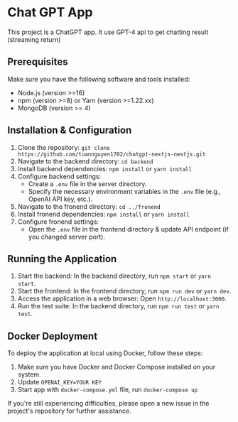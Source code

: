 # Chat GPT App

This project is a ChatGPT app. It use GPT-4 api to get chatting result (streaming return)

## Prerequisites

Make sure you have the following software and tools installed:

- Node.js (version >=16)
- npm (version >=8) or Yarn (version >=1.22.xx)
- MongoDB (version >= 4)

## Installation & Configuration

1. Clone the repository: `git clone https://github.com/tuannguyen1702/chatgpt-nextjs-nestjs.git`
2. Navigate to the backend directory: `cd backend`
3. Install backend dependencies: `npm install` or `yarn install`
4. Configure backend settings:
   - Create a `.env` file in the server directory.
   - Specify the necessary environment variables in the `.env` file (e.g., OpenAI API key, etc.).
5. Navigate to the fronend directory: `cd ../fronend`
6. Install fronend dependencies: `npm install` or `yarn install`
7. Configure fronend settings:
   - Open the `.env` file in the frontend directory & update API endpoint (if you changed server port).


## Running the Application

1. Start the backend: In the backend directory, run `npm start` or `yarn start`.
2. Start the frontend: In the frontend directory, run `npm run dev` or `yarn dev`.
3. Access the application in a web browser: Open `http://localhost:3000`.
4. Run the test suite: In the backend directory, run `npm run test` or `yarn test`.

## Docker Deployment

To deploy the application at local using Docker, follow these steps:

1. Make sure you have Docker and Docker Compose installed on your system.
2. Update `OPENAI_KEY=YOUR KEY`
3. Start app with `docker-compose.yml` file, run `docker-compose up`


If you're still experiencing difficulties, please open a new issue in the project's repository for further assistance.
